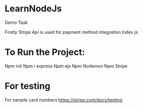 # LearnNodeJs
Demo Task

Firstly Stripe Api is used for payment method integration
Index.js

# To Run the Project:
Npm init
Npm i express
Npm ejs
Npm Nodemon
Npm Stripe

# For testing
For sample card numbers
https://stripe.com/docs/testing

